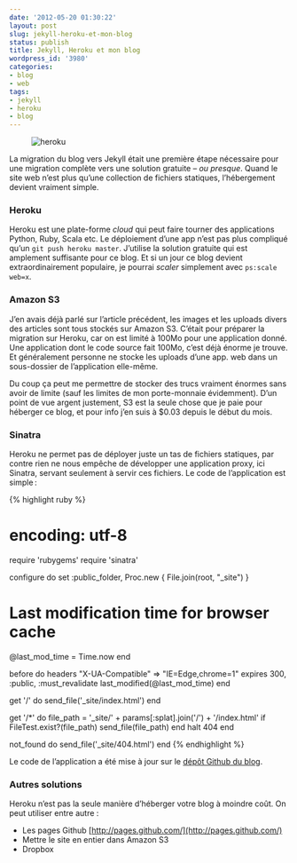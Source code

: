 ```yaml
---
date: '2012-05-20 01:30:22'
layout: post
slug: jekyll-heroku-et-mon-blog
status: publish
title: Jekyll, Heroku et mon blog
wordpress_id: '3980'
categories:
- blog
- web
tags:
- jekyll
- heroku
- blog
---
```


<div>
<figure>
<figcaption><img style="margin-top: 0;" src="https://s3-eu-west-1.amazonaws.com/phollow/2012/05/heroku.jpeg" title="heroku" class="alignnone size-full">
</figcaption>
</figure>
</div>

La migration du blog vers Jekyll était une première étape nécessaire pour une migration complète vers une solution gratuite – _ou presque_. Quand le site web n’est plus qu’une collection de fichiers statiques, l’hébergement devient vraiment simple.

### Heroku

Heroku est une plate-forme _cloud_ qui peut faire tourner des applications Python, Ruby, Scala etc. Le déploiement d’une app n’est pas plus compliqué qu’un `git push heroku master`. J’utilise la solution gratuite qui est amplement suffisante pour ce blog. Et si un jour ce blog devient extraordinairement populaire, je pourrai _scaler_ simplement avec `ps:scale web=x`.

### Amazon S3

J’en avais déjà parlé sur l’article précédent, les images et les uploads divers des articles sont tous stockés sur Amazon S3. C’était pour préparer la migration sur Heroku, car on est limité à 100Mo pour une application donné. Une application dont le code source fait 100Mo, c’est déjà énorme je trouve. Et généralement personne ne stocke les uploads d’une app. web dans un sous-dossier de l’application elle-même.

Du coup ça peut me permettre de stocker des trucs vraiment énormes sans avoir de limite (sauf les limites de mon porte-monnaie évidemment). D’un point de vue argent justement, S3 est la seule chose que je paie pour héberger ce blog, et pour info j’en suis à $0.03 depuis le début du mois.

### Sinatra

Heroku ne permet pas de déployer juste un tas de fichiers statiques, par contre rien ne nous empêche de développer une application proxy, ici Sinatra, servant seulement à servir ces fichiers. Le code de l’application est simple&thinsp;:

{% highlight ruby %}
# encoding: utf-8
require 'rubygems'
require 'sinatra'

configure do
  set :public_folder, Proc.new { File.join(root, "_site") }
  # Last modification time for browser cache
  @last_mod_time = Time.now
end

before do
  headers "X-UA-Compatible" => "IE=Edge,chrome=1"
  expires 300, :public, :must_revalidate
  last_modified(@last_mod_time)
end

get '/' do
  send_file('_site/index.html')
end

get '/*' do
  file_path = '_site/' + params[:splat].join('/') + '/index.html'
  if FileTest.exist?(file_path)
    send_file(file_path)
  end
  halt 404
end

not_found do
  send_file('_site/404.html')
end
{% endhighlight %}

Le code de l’application a été mise à jour sur le [dépôt Github du blog](https://github.com/Rydgel/phollow).

### Autres solutions

Heroku n’est pas la seule manière d’héberger votre blog à moindre coût. On peut utiliser entre autre :

* Les pages Github [http://pages.github.com/](http://pages.github.com/)
* Mettre le site en entier dans Amazon S3
* Dropbox